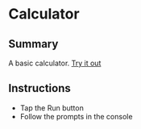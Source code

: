# Calculator

## Summary
A basic calculator. [Try it out](https://repl.it/@clash402/calculator)

## Instructions
- Tap the Run button
- Follow the prompts in the console
